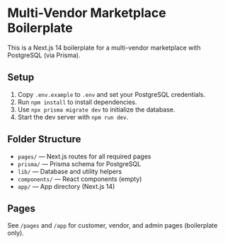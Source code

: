 # Multi-Vendor Marketplace Boilerplate

This is a Next.js 14 boilerplate for a multi-vendor marketplace with PostgreSQL (via Prisma).

## Setup
1. Copy `.env.example` to `.env` and set your PostgreSQL credentials.
2. Run `npm install` to install dependencies.
3. Use `npx prisma migrate dev` to initialize the database.
4. Start the dev server with `npm run dev`.

## Folder Structure
- `pages/` — Next.js routes for all required pages
- `prisma/` — Prisma schema for PostgreSQL
- `lib/` — Database and utility helpers
- `components/` — React components (empty)
- `app/` — App directory (Next.js 14)

## Pages
See `/pages` and `/app` for customer, vendor, and admin pages (boilerplate only).
